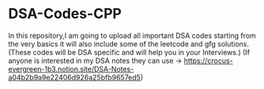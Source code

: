 # DSA-Codes-CPP
In this repository,I am going to upload all important DSA codes starting from the very basics it will also include some of the leetcode and gfg solutions.
(These codes will be DSA specific and will help you in your Interviews.)
(If anyone is interested in my DSA notes they can use -> https://crocus-evergreen-1b3.notion.site/DSA-Notes-a04b2b9a9e22406d926a25bfb9657ed5)
